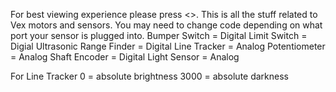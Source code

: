 For best viewing experience please press <>.
This is all the stuff related to Vex motors and sensors.
You may need to change code depending on what port your sensor is plugged into.
Bumper Switch = Digital
Limit Switch = Digial
Ultrasonic Range Finder = Digital
Line Tracker = Analog
Potentiometer = Analog
Shaft Encoder = Digital
Light Sensor = Analog


For Line Tracker 0 = absolute brightness
3000 = absolute darkness
